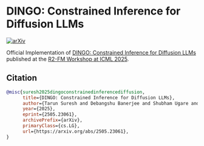 # DINGO: Constrained Inference for Diffusion LLMs
[![arXiv](https://img.shields.io/badge/arXiv-2502.09061-red.svg)](https://arxiv.org/abs/2505.23061)

Official Implementation of [DINGO: Constrained Inference for Diffusion LLMs](https://arxiv.org/abs/2505.23061) published at the [R2-FM Workshop at ICML 2025](https://icml.cc/virtual/2025/workshop/39972).


## Citation

```bibtex
@misc{suresh2025dingoconstrainedinferencediffusion,
      title={DINGO: Constrained Inference for Diffusion LLMs}, 
      author={Tarun Suresh and Debangshu Banerjee and Shubham Ugare and Sasa Misailovic and Gagandeep Singh},
      year={2025},
      eprint={2505.23061},
      archivePrefix={arXiv},
      primaryClass={cs.LG},
      url={https://arxiv.org/abs/2505.23061}, 
}
```
